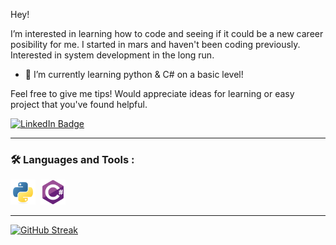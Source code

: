 
Hey!

I’m interested in learning how to code and seeing if it could be a new career posibility for me.
I started in mars and haven't been coding previously. Interested in system development in the long run. 

- 🌱 I’m currently learning python & C# on a basic level! 

Feel free to give me tips! Would appreciate ideas for learning or easy project that you've found helpful.

<div id="badges">
  <a href="https://www.linkedin.com/in/victor-ivarson-28a17524b/">
    <img src="https://img.shields.io/badge/LinkedIn-blue?style=for-the-badge&logo=linkedin&logoColor=white" alt="LinkedIn Badge"/>
  </a>
</div>



---

### :hammer_and_wrench: Languages and Tools :

  <img src="https://github.com/devicons/devicon/blob/master/icons/python/python-original.svg" title="Java" alt="Java" width="40" height="40"/>&nbsp;
  <img src="https://github.com/devicons/devicon/blob/master/icons/csharp/csharp-original.svg" title="Java" alt="Java" width="40" height="40"/>&nbsp;



---

[![GitHub Streak](http://github-readme-streak-stats.herokuapp.com?user=Bubbelbad&theme=dark&background=000000)](https://git.io/streak-stats)


<!---
Bubbelbad/Bubbelbad is a ✨ special ✨ repository because its `README.md` (this file) appears on your GitHub profile.
You can click the Preview link to take a look at your changes.
--->

